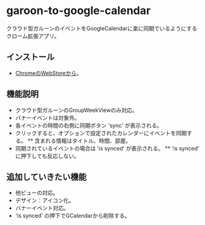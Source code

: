 ﻿# garoon-to-google-calendar
クラウド型ガルーンのイベントをGoogleCalendarに楽に同期でいるようにするクローム拡張アプリ。

## インストール
* [ChromeのWebStoreから](https://chrome.google.com/webstore/detail/garoon-2-googlecalendar/fpnofeookcjnldaoemphbikcgbgbklhe)。

## 機能説明
* クラウド型ガルーンのGroupWeekViewのみ対応。
* バナーイベントは対象外。
* 各イベントの時間の右側に同期ボタン 'sync' が表示される。
* クリックすると、オプションで設定されたカレンダーにイベントを同期する。
** 含まれる情報はタイトル、時間、部屋。
* 同期されているイベントの場合は 'is synced' が表示される。
** 'is synced' に押下しても反応しない。

## 追加していきたい機能
* 他ビューの対応。
* デザイン：アイコン化。
* バナーイベント対応。
* 'is synced' の押下でGCalendarから削除する。
